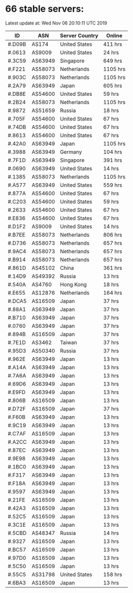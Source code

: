 # 66 stable servers:

Latest update at: Wed Nov 06 20:10:11 UTC 2019

| ID | ASN | Server Country | Online |
| -- | --- | -------------- | ------ |
| #.D09B | AS174 | United States | 411 hrs |
| #.0613 | AS9009 | United States | 24 hrs |
| #.3C59 | AS63949 | Singapore | 649 hrs |
| #.F221 | AS58073 | Netherlands | 1105 hrs |
| #.903C | AS58073 | Netherlands | 1105 hrs |
| #.2A79 | AS63949 | Japan | 605 hrs |
| #.DB8E | AS54600 | United States | 59 hrs |
| #.2B24 | AS58073 | Netherlands | 1105 hrs |
| #.9872 | AS51659 | Russia | 18 hrs |
| #.705F | AS54600 | United States | 67 hrs |
| #.74DB | AS54600 | United States | 67 hrs |
| #.8613 | AS54600 | United States | 67 hrs |
| #.42A0 | AS63949 | Japan | 1105 hrs |
| #.3988 | AS63949 | Germany | 104 hrs |
| #.7F1D | AS63949 | Singapore | 391 hrs |
| #.0690 | AS63949 | United States | 14 hrs |
| #.1385 | AS58073 | Netherlands | 1105 hrs |
| #.A577 | AS63949 | United States | 559 hrs |
| #.877A | AS54600 | United States | 67 hrs |
| #.C203 | AS54600 | United States | 59 hrs |
| #.2633 | AS54600 | United States | 67 hrs |
| #.E836 | AS54600 | United States | 67 hrs |
| #.D1F2 | AS9009 | United States | 14 hrs |
| #.B7EE | AS58073 | Netherlands | 806 hrs |
| #.D736 | AS58073 | Netherlands | 657 hrs |
| #.9AC4 | AS58073 | Netherlands | 657 hrs |
| #.B914 | AS58073 | Netherlands | 657 hrs |
| #.861D | AS45102 | China | 361 hrs |
| #.14D9 | AS49392 | Russia | 13 hrs |
| #.540A | AS4760 | Hong Kong | 18 hrs |
| #.E655 | AS12876 | Netherlands | 164 hrs |
| #.DCA5 | AS16509 | Japan | 37 hrs |
| #.88A1 | AS63949 | Japan | 37 hrs |
| #.B710 | AS63949 | Japan | 37 hrs |
| #.0760 | AS63949 | Japan | 37 hrs |
| #.894B | AS16509 | Japan | 37 hrs |
| #.7E1D | AS3462 | Taiwan | 37 hrs |
| #.95D3 | AS50340 | Russia | 37 hrs |
| #.962E | AS63949 | Japan | 13 hrs |
| #.A14A | AS63949 | Japan | 13 hrs |
| #.7A6A | AS63949 | Japan | 13 hrs |
| #.69D6 | AS63949 | Japan | 13 hrs |
| #.E9FD | AS63949 | Japan | 13 hrs |
| #.806B | AS16509 | Japan | 13 hrs |
| #.D72F | AS16509 | Japan | 37 hrs |
| #.F60B | AS63949 | Japan | 13 hrs |
| #.9C19 | AS63949 | Japan | 13 hrs |
| #.C7AF | AS16509 | Japan | 13 hrs |
| #.A2CC | AS63949 | Japan | 13 hrs |
| #.87EC | AS63949 | Japan | 13 hrs |
| #.9E98 | AS63949 | Japan | 13 hrs |
| #.1BC0 | AS63949 | Japan | 13 hrs |
| #.F317 | AS63949 | Japan | 13 hrs |
| #.F18A | AS63949 | Japan | 13 hrs |
| #.9597 | AS63949 | Japan | 13 hrs |
| #.21FE | AS16509 | Japan | 13 hrs |
| #.42A3 | AS16509 | Japan | 13 hrs |
| #.52C5 | AS16509 | Japan | 13 hrs |
| #.3C1E | AS16509 | Japan | 13 hrs |
| #.5CBD | AS48347 | Russia | 14 hrs |
| #.9327 | AS16509 | Japan | 13 hrs |
| #.BC57 | AS16509 | Japan | 13 hrs |
| #.97D0 | AS16509 | Japan | 13 hrs |
| #.5C50 | AS16509 | Japan | 13 hrs |
| #.55C5 | AS31798 | United States | 158 hrs |
| #.6BA3 | AS16509 | Japan | 13 hrs |

